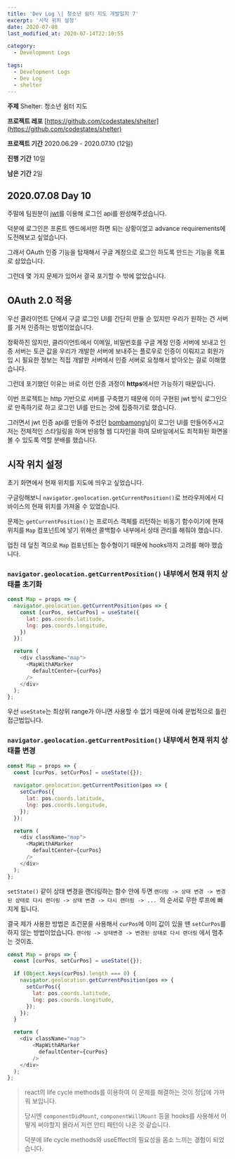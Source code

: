 ```yaml
---
title: 'Dev Log \| 청소년 쉼터 지도 개발일지 7'
excerpt: '시작 위치 설정'
date: 2020-07-08
last_modified_at: 2020-07-14T22:10:55

category:
  - Development Logs

tags:
  - Development Logs
  - Dev Log
  - shelter
---
```


**주제** Shelter: 청소년 쉼터 지도

**프로젝트 레포** [https://github.com/codestates/shelter](https://github.com/codestates/shelter)

**프로젝트 기간** 2020.06.29 - 2020.07.10 (12일)

**진행 기간** 10일

**남은 기간** 2일



## 2020.07.08 Day 10
주말에 팀원분이 [jwt](https://jwt.io/)를 이용해 로그인 api를 완성해주셨습니다.

덕분에 로그인은 프론트 엔드에서만 하면 되는 상황이었고 advance requirements에 도전해보고 싶었습니다.

그래서 OAuth 인증 기능을 탑재해서 구글 계정으로 로그인 하도록 만드는 기능을 목표로 삼았습니다.

그런데 몇 가지 문제가 있어서 결국 포기할 수 밖에 없었습니다.

## OAuth 2.0 적용
우선 클라이언트 단에서 구글 로그인 UI를 간단히 만들 순 있지만 우리가 원하는 건 서버를 거쳐 인증하는 방법이었습니다.

정확하진 않지만, 클라이언트에서 이메일, 비밀번호를 구글 계정 인증 서버에 보내고 인증 서버는 토큰 값을 우리가 개발한 서버에 보내주는 플로우로 인증이 이뤄지고 회원가입 시 필요한 정보는 직접 개발한 서버에서 인증 서버로 요청해서 받아오는 걸로 이해했습니다.

그런데 포기했던 이유는 바로 이런 인증 과정이 **https**에서만 가능하기 때문입니다.

이번 프로젝트는 http 기반으로 서버를 구축했기 때문에 이미 구현된 jwt 방식 로그인으로 만족하기로 하고 로그인 UI를 만드는 것에 집중하기로 했습니다.

그러면서 jwt 인증 api를 만들어 주셨던 [bombamong](https://github.com/bombamong)님이 로그인 UI를 만들어주시고 저는 전체적인 스타일링을 하며 반응형 웹 디자인을 하여 모바일에서도 최적화된 화면을 볼 수 있도록 역할 분배를 했습니다.



## 시작 위치 설정
초기 화면에서 현재 위치를 지도에 띄우고 싶었습니다.

구글링해보니 `navigator.geolocation.getCurrentPosition()`로 브라우저에서 디바이스의 현재 위치를 가져올 수 있었습니다.

문제는 `getCurrentPosition()`는 프로미스 객체를 리턴하는 비동기 함수이기에 현재위치를 `Map` 컴포넌트에 넣기 위해선 콜백함수 내부에서 상태 관리를 해줘야 했습니다.

업친 데 덮친 격으로 `Map` 컴포넌트는 함수형이기 때문에 hooks까지 고려를 해야 했습니다.

### `navigator.geolocation.getCurrentPosition()` 내부에서 현재 위치 상태를 초기화
```js
const Map = props => {
  navigator.geolocation.getCurrentPosition(pos => {
    const [curPos, setCurPos] = useState({
      lat: pos.coords.latitude,
      lng: pos.coords.longitude,
    })
  });

  return (
    <div className="map">
      <MapWithAMarker
        defaultCenter={curPos}
      />
    </div>
  );
};
```
우선 `useState`는 최상위 range가 아니면 사용할 수 없기 때문에 아예 문법적으로 틀린 접근법입니다.

### `navigator.geolocation.getCurrentPosition()` 내부에서 현재 위치 상태를 변경
```js
const Map = props => {
  const [curPos, setCurPos] = useState({});
  
  navigator.geolocation.getCurrentPosition(pos => {
    setCurPos({
      lat: pos.coords.latitude,
      lng: pos.coords.longitude,
    });
  });

  return (
    <div className="map">
      <MapWithAMarker
        defaultCenter={curPos}
      />
    </div>
  );
};
```
`setState()` 같이 상태 변경을 랜더링하는 함수 안에 두면 `랜더링 -> 상태 변경 -> 변경된 상태로 다시 랜더링 -> 상태 변경 -> 다시 랜더링 -> ... `의 순서로 무한 루프에 빠지게 됩니다.

결국 제가 사용한 방법은 조건문을 사용해서 `curPos`에 이미 값이 있을 땐 `setCurPos`를 하지 않는 방법이었습니다. `랜더링 -> 상태변경 -> 변경된 상태로 다시 랜더링` 에서 멈추는 것이죠.

```js
const Map = props => {
  const [curPos, setCurPos] = useState({});

  if (Object.keys(curPos).length === 0) {
    navigator.geolocation.getCurrentPosition(pos => {
      setCurPos({
        lat: pos.coords.latitude,
        lng: pos.coords.longitude,
      });
    });
  }

  return (
    <div className="map">
        <MapWithAMarker
          defaultCenter={curPos}
        />
    </div>
  );
};
```

> react의 life cycle methods를 이용하여 이 문제를 해결하는 것이 정답에 가까워 보입니다.
>
> 당시엔 `componentDidMount`, `componentWillMount` 등을 hooks를 사용해서 어떻게 써야할지 몰라서 저런 안티 패턴이 나온 것 같습니다.
> 
> 덕분에 life cycle methods와 useEffect의 필요성을 몸소 느끼는 경험이 되었습니다.